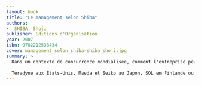 ```yaml
---
layout: book
title: "Le management selon Shiba"
authors:
-  SHIBA, Shoji
publisher: Editions d'Organisation
year: 2007
isbn: 9782212538434
cover: management_selon_shiba-shiba_shoji.jpg
summary: >
  Dans un contexte de concurrence mondialisée, comment l'entreprise peut-elle continuer à mener une politique de croissance ? La solution ne passe-t-elle pas par un changement d'activité ? Théorie de l'innovation par la rupture, le breakthrough management apporte des solutions pour envisager l'avenir à long terme. Il consiste à être attentif aux signaux du changement pour mieux anticiper les évolutions des marchés. Pour cela, il est nécessaire d'accomplir une véritable révolution mentale, en commençant par quelques règles simples : désapprendre les leçons de l'expérience, sortir des cadres classiques, prendre en considération la dimension sociale de l'entreprise.
  
  Teradyne aux États-Unis, Maeda et Seiko au Japon, SOL en Finlande ou Favi en France ont mis en œuvre le breakthrough management et enregistrent des bénéfices record. À partir de ces exemples, l'auteur expose les principes permettant de conduire des innovations radicales dans les organisations mais aussi dans les produits et les services.
---
```

